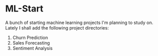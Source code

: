 # ML-Start
A bunch of starting machine learning projects I'm planning to study on.
Lately I shall add the following project directories:
1. Churn Prediction
2. Sales Forecasting
3. Sentiment Analysis

